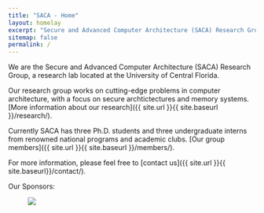 ```yaml
---
title: "SACA - Home"
layout: homelay
excerpt: "Secure and Advanced Computer Architecture (SACA) Research Group."
sitemap: false
permalink: /
---
```


We are the Secure and Advanced Computer Architecture (SACA) Research Group, a research lab located at the University of Central Florida.

Our research group works on cutting-edge problems in computer architecture, with a focus on secure archtictectures and memory systems. [More information about our research]({{ site.url }}{{ site.baseurl }}/research/).

Currently SACA has three Ph.D. students and three undergraduate interns from renowned national programs and academic clubs. [Our group members]({{ site.url }}{{ site.baseurl }}/members/).

For more information, please feel free to [contact us]({{ site.url }}{{ site.baseurl}}/contact/).
  
Our Sponsors:

<figure class="fourth">
  <!--<img src="{{ site.url }}{{ site.baseurl }}/images/logopic/sponsorlogo.jpg" style="width: 120px">-->
  <p>
    <a href="http://www.sandia.gov"><img src="{{ site.url }}{{ site.baseurl }}/images/logopic/sandia.svg" style="width=120px"></a>
  </p>
</figure>






